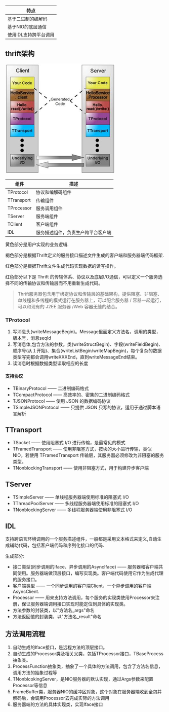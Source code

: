 | 特点              |
|-------------------|
|基于二进制的编解码  |
|基于NIO的底层通信   |
|使用IDL支持跨平台调用|

## thrift架构

![](image/thrift-framework.jpg)

| 组件     |描述                           |
|----------|-------------------------------|
|TProtocol |协议和编解码组件                |
|TTransport|传输组件                        |
|TProcessor|服务调用组件                    |
|TServer   |服务端组件                      |
|TClient   |客户端组件                      |
|IDL       |服务描述组件，负责生产跨平台客户端|

黄色部分是用户实现的业务逻辑.

褐色部分是根据Thrift定义的服务接口描述文件生成的客户端和服务器端代码框架.

红色部分是根据Thrift文件生成代码实现数据的读写操作。

红色部分以下是 Thrift 的传输体系、协议以及底层I/O通信，可以定义一个服务选择不同的传输协议和传输层而不用重新生成代码。

> Thrift服务器包含用于绑定协议和传输层的基础架构，提供阻塞、非阻塞、单线程和多线程的模式运行在服务器上，可以配合服务器 / 容器一起运行，可以和现有的 J2EE 服务器 /Web 容器无缝的结合。

### TProtocol
1. 写消息头(writeMessageBegin)。Message里面定义方法名，调用的类型，版本号，消息seqId
2. 写消息体,包含方法的参数。类(writeStructBegin)、字段(writeFieldBegin)、顺序号(从１开始)、集合(writeListBegin/writeMapBegin)，每个复杂的数据类型写完都会调用writeXXXEnd，直到writeMessageEnd结束。
3. 读消息时根据数据类型读取相应的长度

#### 支持协议
- TBinaryProtocol —— 二进制编码格式
- TCompactProtocol —— 高效率的、密集的二进制编码格式
- TJSONProtocol —— 使用 JSON 的数据编码协议
- TSimpleJSONProtocol —— 只提供 JSON 只写的协议，适用于通过脚本语言解析

## TTransport
- TSocket —— 使用阻塞式 I/O 进行传输，是最常见的模式
- TFramedTransport —— 使用非阻塞方式，按块的大小进行传输，类似 NIO。若使用 TFramedTransport 传输层，其服务器必须修改为非阻塞的服务类型。
- TNonblockingTransport —— 使用非阻塞方式，用于构建异步客户端

## TServer
- TSimpleServer —— 单线程服务器端使用标准的阻塞式 I/O
- TThreadPoolServer —— 多线程服务器端使用标准的阻塞式 I/O
- TNonblockingServer —— 多线程服务器端使用非阻塞式 I/O

## IDL
支持跨语言环境调用的一个服务描述组件，一般都是采用文本格式来定义,自动生成辅助代码，包括客户端代码和序列化接口的代码.

生成部分:
- 接口类型(同步调用的Iface、异步调用的AsyncIface) —— 服务器和客户端共同使用。服务器端做顶层接口，编写实现类。客户端代码使用它作为生成代理的服务接口。
- 客户端类型 —— 一个同步调用的客户端Client，一个异步调用的客户端AsyncClient.
- Processor —— 用来支持方法调用，每个服务的实现类使用Processor来注册，保证服务器端调用接口实现时能定位到具体的实现类。
- 方法参数的封装类，以"方法名_args"命名
- 方法返回值的封装类，以"方法名_result"命名

## 方法调用流程
1. 自动生成的Iface接口，是远程方法的顶层接口。
2. 自动生成的Processor类及相关父类，包括TProcessor接口，TBaseProcess抽象类。
3. ProcessFunction抽象类，抽象了一个具体的方法调用，包含了方法名信息，调用方法的抽象过程等
4. TNonblcokingServer，是NIO服务器的默认实现，通过Args参数来配置Processor等信息
5. FrameBuffer类，服务器NIO的缓冲区对象，这个对象在服务器端收到全包并解码后，会调用Processor去完成实际的方法调用
6. 服务器端的方法的具体实现类，实现Iface接口